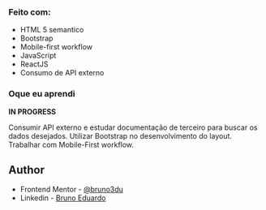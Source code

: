 ### Feito com:

- HTML 5 semantico 
- Bootstrap
- Mobile-first workflow
- JavaScript
- ReactJS
- Consumo de API externo

### Oque eu aprendi

**IN PROGRESS**

Consumir API externo e estudar documentação de terceiro para buscar os dados desejados. Utilizar Bootstrap no desenvolvimento do layout.
Trabalhar com Mobile-First workflow.

## Author

- Frontend Mentor - [@bruno3du](https://www.frontendmentor.io/profile/bruno3du)
- Linkedin - [Bruno Eduardo](https://www.linkedin.com/in/bruno-3du/)
